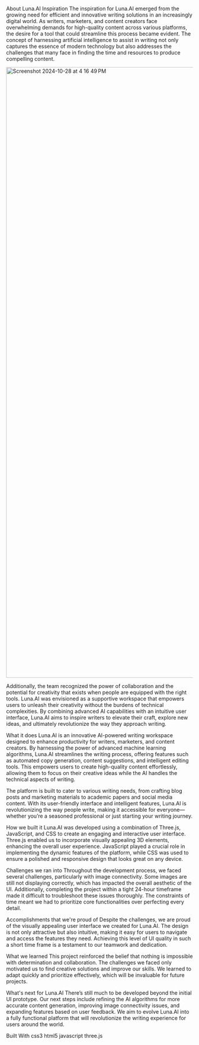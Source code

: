 About Luna.AI
Inspiration The inspiration for Luna.AI emerged from the growing need for efficient and innovative writing solutions in an increasingly digital world. As writers, marketers, and content creators face overwhelming demands for high-quality content across various platforms, the desire for a tool that could streamline this process became evident. The concept of harnessing artificial intelligence to assist in writing not only captures the essence of modern technology but also addresses the challenges that many face in finding the time and resources to produce compelling content.

<img width="1650" alt="Screenshot 2024-10-28 at 4 16 49 PM" src="https://github.com/user-attachments/assets/abeb620d-5663-4b89-98bb-de4e93083bf4">

Additionally, the team recognized the power of collaboration and the potential for creativity that exists when people are equipped with the right tools. Luna.AI was envisioned as a supportive workspace that empowers users to unleash their creativity without the burdens of technical complexities. By combining advanced AI capabilities with an intuitive user interface, Luna.AI aims to inspire writers to elevate their craft, explore new ideas, and ultimately revolutionize the way they approach writing.

What it does
Luna.AI is an innovative AI-powered writing workspace designed to enhance productivity for writers, marketers, and content creators. By harnessing the power of advanced machine learning algorithms, Luna.AI streamlines the writing process, offering features such as automated copy generation, content suggestions, and intelligent editing tools. This empowers users to create high-quality content effortlessly, allowing them to focus on their creative ideas while the AI handles the technical aspects of writing.

The platform is built to cater to various writing needs, from crafting blog posts and marketing materials to academic papers and social media content. With its user-friendly interface and intelligent features, Luna.AI is revolutionizing the way people write, making it accessible for everyone—whether you’re a seasoned professional or just starting your writing journey.

How we built it
Luna.AI was developed using a combination of Three.js, JavaScript, and CSS to create an engaging and interactive user interface. Three.js enabled us to incorporate visually appealing 3D elements, enhancing the overall user experience. JavaScript played a crucial role in implementing the dynamic features of the platform, while CSS was used to ensure a polished and responsive design that looks great on any device.

Challenges we ran into
Throughout the development process, we faced several challenges, particularly with image connectivity. Some images are still not displaying correctly, which has impacted the overall aesthetic of the UI. Additionally, completing the project within a tight 24-hour timeframe made it difficult to troubleshoot these issues thoroughly. The constraints of time meant we had to prioritize core functionalities over perfecting every detail.

Accomplishments that we're proud of
Despite the challenges, we are proud of the visually appealing user interface we created for Luna.AI. The design is not only attractive but also intuitive, making it easy for users to navigate and access the features they need. Achieving this level of UI quality in such a short time frame is a testament to our teamwork and dedication.

What we learned
This project reinforced the belief that nothing is impossible with determination and collaboration. The challenges we faced only motivated us to find creative solutions and improve our skills. We learned to adapt quickly and prioritize effectively, which will be invaluable for future projects.

What's next for Luna.AI
There’s still much to be developed beyond the initial UI prototype. Our next steps include refining the AI algorithms for more accurate content generation, improving image connectivity issues, and expanding features based on user feedback. We aim to evolve Luna.AI into a fully functional platform that will revolutionize the writing experience for users around the world.

Built With
css3
html5
javascript
three.js
